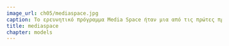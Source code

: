 ```yaml
---
image_url: ch05/mediaspace.jpg
caption: Το ερευνητικό πρόγραμμα Media Space ήταν μια από τις πρώτες προσπάθειες ανθρώπινης συνεργασίας από απόσταση μέσω υπολογιστή.
title: mediaspace
chapter: models
---
```

